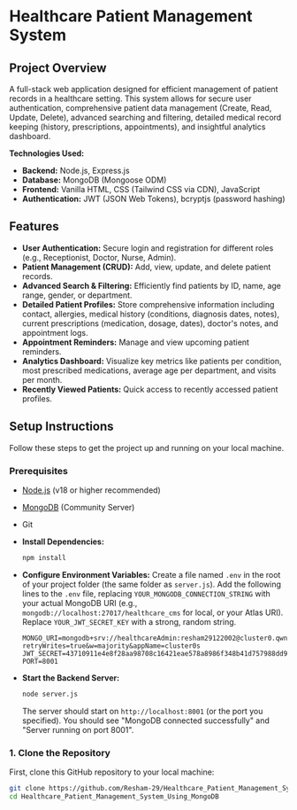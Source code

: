 # Healthcare Patient Management System

## Project Overview

A full-stack web application designed for efficient management of patient records in a healthcare setting. This system allows for secure user authentication, comprehensive patient data management (Create, Read, Update, Delete), advanced searching and filtering, detailed medical record keeping (history, prescriptions, appointments), and insightful analytics dashboard.

**Technologies Used:**
* **Backend:** Node.js, Express.js
* **Database:** MongoDB (Mongoose ODM)
* **Frontend:** Vanilla HTML, CSS (Tailwind CSS via CDN), JavaScript
* **Authentication:** JWT (JSON Web Tokens), bcryptjs (password hashing)

## Features

* **User Authentication:** Secure login and registration for different roles (e.g., Receptionist, Doctor, Nurse, Admin).
* **Patient Management (CRUD):** Add, view, update, and delete patient records.
* **Advanced Search & Filtering:** Efficiently find patients by ID, name, age range, gender, or department.
* **Detailed Patient Profiles:** Store comprehensive information including contact, allergies, medical history (conditions, diagnosis dates, notes), current prescriptions (medication, dosage, dates), doctor's notes, and appointment logs.
* **Appointment Reminders:** Manage and view upcoming patient reminders.
* **Analytics Dashboard:** Visualize key metrics like patients per condition, most prescribed medications, average age per department, and visits per month.
* **Recently Viewed Patients:** Quick access to recently accessed patient profiles.

## Setup Instructions

Follow these steps to get the project up and running on your local machine.

### Prerequisites

* [Node.js](https://nodejs.org/en/download/) (v18 or higher recommended)
* [MongoDB](https://www.mongodb.com/try/download/community) (Community Server)
* Git


* **Install Dependencies:**
    ```bash
    npm install
    ```

* **Configure Environment Variables:**
    Create a file named `.env` in the root of your project folder (the same folder as `server.js`).
    Add the following lines to the `.env` file, replacing `YOUR_MONGODB_CONNECTION_STRING` with your actual MongoDB URI (e.g., `mongodb://localhost:27017/healthcare_cms` for local, or your Atlas URI). Replace `YOUR_JWT_SECRET_KEY` with a strong, random string.

    ```env
    MONGO_URI=mongodb+srv://healthcareAdmin:resham29122002@cluster0.qwnt3gw.mongodb.net/?retryWrites=true&w=majority&appName=cluster0s
    JWT_SECRET=43710911e4e8f28aa98708c16421eae578a8986f348b41d757988dd9119d1367
    PORT=8001
    ```




* **Start the Backend Server:**
    ```bash
    node server.js
    ```
    The server should start on `http://localhost:8001` (or the port you specified). You should see "MongoDB connected successfully" and "Server running on port 8001".



### 1. Clone the Repository

First, clone this GitHub repository to your local machine:

```bash
git clone https://github.com/Resham-29/Healthcare_Patient_Management_System_Using_MongoDB.git
cd Healthcare_Patient_Management_System_Using_MongoDB
